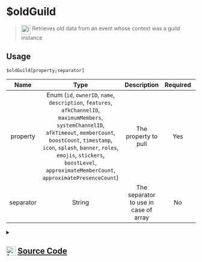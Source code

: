 # $oldGuild
> <img align="top" src="https://upload.wikimedia.org/wikipedia/commons/thumb/e/e4/Infobox_info_icon.svg/160px-Infobox_info_icon.svg.png?20150409153300" alt="image" width="25" height="auto"> Retrieves old data from an event whose context was a guild instance
## Usage
```
$oldGuild[property;separator]
```
| Name | Type | Description | Required | Spread
| :---: | :---: | :---: | :---: | :---: |
property | Enum (`id`, `ownerID`, `name`, `description`, `features`, `afkChannelID`, `maximumMembers`, `systemChannelID`, `afkTimeout`, `memberCount`, `boostCount`, `timestamp`, `icon`, `splash`, `banner`, `roles`, `emojis`, `stickers`, `boostLevel`, `approximateMemberCount`, `approximatePresenceCount`) | The property to pull | Yes | No
separator | String | The separator to use in case of array | No | No
<details>
<summary>
    
## <img align="top" src="https://cdn4.iconfinder.com/data/icons/iconsimple-logotypes/512/github-512.png" alt="image" width="25" height="auto">  [Source Code](https://github.com/tryforge/ForgeScript-V2/blob/main/src/native/oldGuild.ts)
    
</summary>
    
```ts
import { GuildProperties, GuildProperty } from "../properties/guild"
import { MemberProperties, MemberProperty } from "../properties/member"
import { ArgType, NativeFunction, Return } from "../structures"

export default new NativeFunction({
    name: "$oldGuild",
    version: "1.0.0",
    description: "Retrieves old data from an event whose context was a guild instance",
    brackets: true,
    unwrap: true,
    args: [
        {
            name: "property",
            description: "The property to pull",
            rest: false,
            type: ArgType.Enum,
            enum: GuildProperty,
            required: true
        },
        {
            name: "separator",
            description: "The separator to use in case of array",
            rest: false,
            type: ArgType.String
        }
    ],
    execute(ctx, [ prop, sep ]) {
        return Return.success(
            GuildProperties[prop](ctx.states?.guild?.old, sep)
        )
    },
})
```
    
</details>